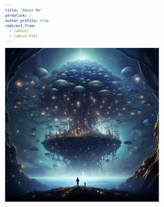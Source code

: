 ```yaml
---
title: "About Me"
permalink: /
author_profile: true
redirect_from: 
  - /about/
  - /about.html
---
```


<div  align="center">
<img src="images/2021492663.png" width="150%" height="30%" alt="AltText"/>
</div>


